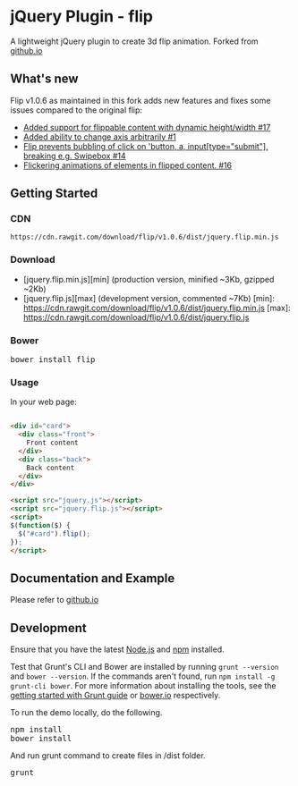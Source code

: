 # jQuery Plugin - flip

A lightweight jQuery plugin to create 3d flip animation. 
Forked from [github.io](http://nnattawat.github.io/flip/)

## What's new
Flip v1.0.6 as maintained in this fork adds new features and fixes some issues compared to the original flip:
* [Added support for flippable content with dynamic height/width #17](https://github.com/nnattawat/flip/issues/17)
* [Added ability to change axis arbitrarily #1](https://github.com/download/flip/pull/1)
* [Flip prevents bubbling of click on 'button, a, input[type="submit"], breaking e.g. Swipebox #14](https://github.com/nnattawat/flip/issues/14)
* [Flickering animations of elements in flipped content. #16](https://github.com/nnattawat/flip/issues/16)
 

## Getting Started

### CDN
    https://cdn.rawgit.com/download/flip/v1.0.6/dist/jquery.flip.min.js

### Download 
* [jquery.flip.min.js][min] (production version, minified ~3Kb, gzipped ~2Kb)
* [jquery.flip.js][max] (development version, commented ~7Kb)
[min]: https://cdn.rawgit.com/download/flip/v1.0.6/dist/jquery.flip.min.js
[max]: https://cdn.rawgit.com/download/flip/v1.0.6/dist/jquery.flip.js

### Bower
<pre>bower install flip</pre>

### Usage
In your web page:

```html

<div id="card"> 
  <div class="front"> 
    Front content
  </div> 
  <div class="back">
    Back content
  </div> 
</div>

<script src="jquery.js"></script>
<script src="jquery.flip.js"></script>
<script>
$(function($) {
  $("#card").flip(); 
});
</script>
```

## Documentation and Example

Please refer to [github.io](http://nnattawat.github.io/flip/)

## Development
Ensure that you have the latest [Node.js](http://nodejs.org/) and [npm](http://npmjs.org/) installed.

Test that Grunt's CLI and Bower are installed by running `grunt --version` and `bower --version`.  If the commands aren't found, run `npm install -g grunt-cli bower`.  For more information about installing the tools, see the [getting started with Grunt guide](http://gruntjs.com/getting-started) or [bower.io](http://bower.io/) respectively.

To run the demo locally, do the following.
<pre>
npm install
bower install
</pre>

And run grunt command to create files in /dist folder.
<pre>grunt</pre>